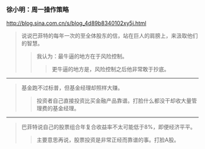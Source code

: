 ### 徐小明：周一操作策略
http://blog.sina.com.cn/s/blog_4d89b8340102xy5j.html
>说说巴菲特的每年一次的至全体股东的信，站在巨人的肩膀上，来汲取他们的智慧。
>>我认为：最牛逼的地方在于风险控制。
>>>更牛逼的地方是，风险控制之后他非常敢于抄底。
---
>基金跑不过标普，但基金经理却照样大赚。
>>投资者自己直接投资比买金融产品靠谱。打脸什么都没干却收大量管理费的基金经理。
---
>巴菲特说自己的股票组合年复合收益率不太可能低于8%，即便经济平平。
>>主要意思再说，股票投资是非常正经而靠谱的事。打脸A股。